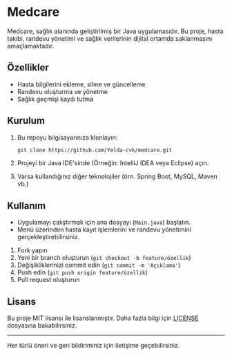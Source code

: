 # Medcare

Medcare, sağlık alanında geliştirilmiş bir Java uygulamasıdır. Bu proje, hasta takibi, randevu yönetimi ve sağlık verilerinin dijital ortamda saklanmasını amaçlamaktadır.

## Özellikler

- Hasta bilgilerini ekleme, silme ve güncelleme
- Randevu oluşturma ve yönetme
- Sağlık geçmişi kaydı tutma

## Kurulum

1. Bu repoyu bilgisayarınıza klonlayın:
   ```bash
   git clone https://github.com/Yelda-cvk/medcare.git
   ```

2. Projeyi bir Java IDE'sinde (Örneğin: IntelliJ IDEA veya Eclipse) açın.

3. Varsa kullandığınız diğer teknolojiler (örn. Spring Boot, MySQL, Maven vb.)

## Kullanım

- Uygulamayı çalıştırmak için ana dosyayı (`Main.java`) başlatın.
- Menü üzerinden hasta kayıt işlemlerini ve randevu yönetimini gerçekleştirebilirsiniz.

1. Fork yapın
2. Yeni bir branch oluşturun (`git checkout -b feature/özellik`)
3. Değişikliklerinizi commit edin (`git commit -m 'Açıklama'`)
4. Push edin (`git push origin feature/özellik`)
5. Pull request oluşturun

## Lisans

Bu proje MIT lisansı ile lisanslanmıştır. Daha fazla bilgi için [LICENSE](LICENSE) dosyasına bakabilirsiniz.

---

Her türlü öneri ve geri bildiriminiz için iletişime geçebilirsiniz.

